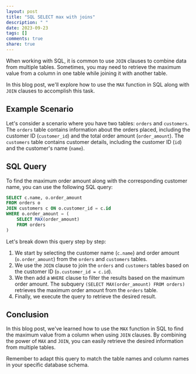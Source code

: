 ```yaml
---
layout: post
title: "SQL SELECT max with joins"
description: " "
date: 2023-09-23
tags: []
comments: true
share: true
---
```


When working with SQL, it is common to use `JOIN` clauses to combine data from multiple tables. Sometimes, you may need to retrieve the maximum value from a column in one table while joining it with another table.

In this blog post, we'll explore how to use the `MAX` function in SQL along with `JOIN` clauses to accomplish this task.

## Example Scenario

Let's consider a scenario where you have two tables: `orders` and `customers`. The `orders` table contains information about the orders placed, including the customer ID (`customer_id`) and the total order amount (`order_amount`). The `customers` table contains customer details, including the customer ID (`id`) and the customer's name (`name`).

## SQL Query

To find the maximum order amount along with the corresponding customer name, you can use the following SQL query:

```sql
SELECT c.name, o.order_amount
FROM orders o
JOIN customers c ON o.customer_id = c.id
WHERE o.order_amount = (
    SELECT MAX(order_amount)
    FROM orders
)
```

Let's break down this query step by step:

1. We start by selecting the customer name (`c.name`) and order amount (`o.order_amount`) from the `orders` and `customers` tables.
2. We use the `JOIN` clause to join the `orders` and `customers` tables based on the customer ID (`o.customer_id = c.id`).
3. We then add a `WHERE` clause to filter the results based on the maximum order amount. The subquery `(SELECT MAX(order_amount) FROM orders)` retrieves the maximum order amount from the `orders` table.
4. Finally, we execute the query to retrieve the desired result.

## Conclusion

In this blog post, we've learned how to use the `MAX` function in SQL to find the maximum value from a column when using `JOIN` clauses. By combining the power of `MAX` and `JOIN`, you can easily retrieve the desired information from multiple tables.

Remember to adapt this query to match the table names and column names in your specific database schema.